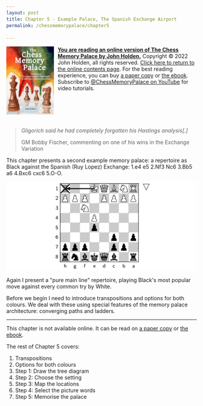 ```yaml
---
layout: post
title: Chapter 5 - Example Palace, The Spanish Exchange Airport
permalink: /chessmemorypalace/chapter5

---
```


<a href="https://smile.amazon.com/dp/B0BR9DQMVS"><img src="/assets/homepage/ChessCover4.png" height="25%" width="25%" style="margin: 0px 10px 20px 0px; float: left;">
<b>You are reading an online version of The Chess Memory Palace by John Holden.</b></a> Copyright © 2022 John Holden, all rights reserved. [Click here to return to the online contents page](/chessmemorypalace). For the best reading experience, you can buy [a paper copy](https://smile.amazon.com/dp/B0BR9DQMVS) or [the ebook](https://www.etsy.com/listing/1368398070). Subscribe to [@ChessMemoryPalace on YouTube](https://www.youtube.com/@ChessMemoryPalace) for video tutorials.
<div style="clear: both;"></div>

>*Gligorich said he had completely forgotten his Hastings analysis\[.\]*
>
>GM Bobby Fischer, commenting on one of his wins in the Exchange Variation


This chapter presents a second example memory palace: a repertoire as Black against the Spanish (Ruy Lopez) Exchange: 1.e4 e5 2.Nf3 Nc6 3.Bb5 a6 4.Bxc6 cxc6 5.O-O.

![](/assets/chessmemorypalace/x1.png)

Again I present a "pure main line" repertoire, playing Black's most popular move against every common try by White.

Before we begin I need to introduce transpositions and options for both colours. We deal with these using special features of the memory palace architecture: converging paths and ladders.

---

This chapter is not available online. It can be read on [a paper copy](https://smile.amazon.com/dp/B0BR9DQMVS) or [the ebook](https://www.etsy.com/listing/1368398070).

The rest of Chapter 5 covers:
1. Transpositions
2. Options for both colours
3. Step 1: Draw the tree diagram
4. Step 2: Choose the setting
5. Step 3: Map the locations
6. Step 4: Select the picture words
7. Step 5: Memorise the palace
